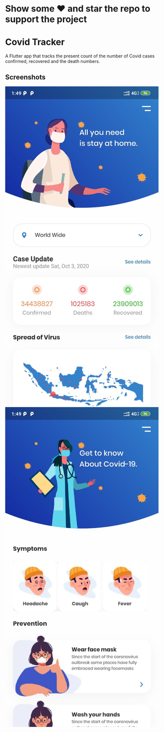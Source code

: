 # Show some ❤️ and star the repo to support the project
# Covid Tracker

A Flutter app that tracks the present count of the number of Covid cases confirmed, recovered and the death numbers. 

## Screenshots
![](assets/ss1.jpg)![](assets/ss2.jpg)




